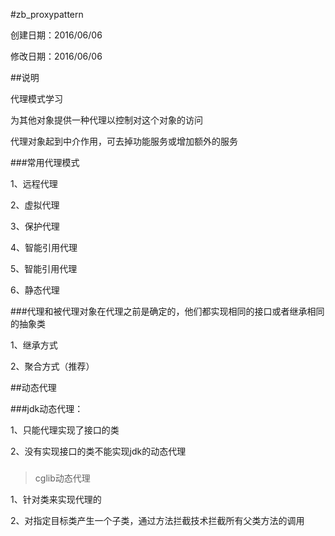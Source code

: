 #zb_proxypattern

创建日期：2016/06/06

修改日期：2016/06/06

##说明

代理模式学习

为其他对象提供一种代理以控制对这个对象的访问

代理对象起到中介作用，可去掉功能服务或增加额外的服务

###常用代理模式

1、远程代理

2、虚拟代理

3、保护代理

4、智能引用代理

5、智能引用代理

6、静态代理

###代理和被代理对象在代理之前是确定的，他们都实现相同的接口或者继承相同的抽象类

1、继承方式

2、聚合方式（推荐）

##动态代理

###jdk动态代理：

1、只能代理实现了接口的类

2、没有实现接口的类不能实现jdk的动态代理

###

> cglib动态代理

1、针对类来实现代理的

2、对指定目标类产生一个子类，通过方法拦截技术拦截所有父类方法的调用